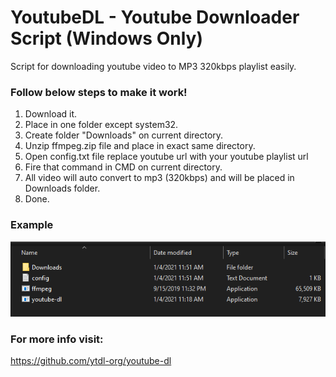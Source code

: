# YoutubeDL - Youtube Downloader Script (Windows Only)
Script for downloading youtube video to MP3 320kbps playlist easily.

### Follow below steps to make it work!
1. Download it.
2. Place in one folder except system32.
3. Create folder "Downloads" on current directory.
4. Unzip ffmpeg.zip file and place in exact same directory.
5. Open config.txt file replace youtube url with your youtube playlist url
6. Fire that command in CMD on current directory.
7. All video will auto convert to mp3 (320kbps) and will be placed in Downloads folder.
8. Done.

### Example
![alt text](image.png)

### For more info visit:
https://github.com/ytdl-org/youtube-dl
